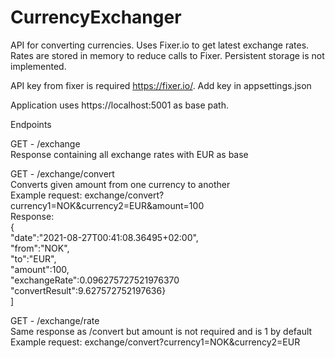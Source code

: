# CurrencyExchanger

API for converting currencies. Uses Fixer.io to get latest exchange rates. Rates are stored in memory to reduce calls to Fixer. Persistent storage is not implemented.

API key from fixer is required https://fixer.io/. Add key in appsettings.json

Application uses https://localhost:5001 as base path.

Endpoints

GET - /exchange<br>
Response containing all exchange rates with EUR as base<br>

GET - /exchange/convert<br>
Converts given amount from one currency to another<br>
Example request: exchange/convert?currency1=NOK&currency2=EUR&amount=100<br>
Response:<br>
{<br>
  "date":"2021-08-27T00:41:08.36495+02:00",<br>
  "from":"NOK",<br>
  "to":"EUR",<br>
  "amount":100,<br>
  "exchangeRate":0.096275727521976370<br>
  "convertResult":9.627572752197636}<br>
]<br>

GET - /exchange/rate<br>
Same response as /convert but amount is not required and is 1 by default<br>
Example request: exchange/convert?currency1=NOK&currency2=EUR<br>
